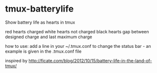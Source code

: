 tmux-batterylife
================

Show battery life as hearts in tmux

red hearts	charged
white hearts	not charged
black hearts	gap between designed charge and last maximum charge

how to use:
	add a line in your ~/.tmux.conf to change the status bar - an example is given in the .tmux.conf file

inspired by http://ficate.com/blog/2012/10/15/battery-life-in-the-land-of-tmux/
